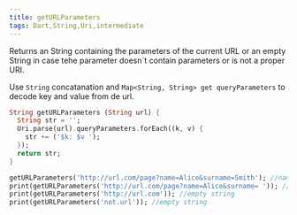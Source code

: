 ```yaml
---
title: getURLParameters
tags: Dart,String,Uri,intermediate
---
```

Returns an String containing the parameters of the current URL or an empty String in case tehe parameter doesn´t contain parameters or is not a proper URI.

Use `String` concatanation and `Map<String, String> get queryParameters` to decode key and value from de url.

```dart
String getURLParameters (String url) {
  String str = '';
  Uri.parse(url).queryParameters.forEach((k, v) {
    str += ('$k: $v ');
  });
  return str;
}
```

```dart
getURLParameters('http://url.com/page?name=Alice&surname=Smith'); //name: Alice surname: Smith
print(getURLParameters('http://url.com/page?name=Alice&surname= ')); //name: Alice surname:  
print(getURLParameters('http://url.com')); //empty string
print(getURLParameters('not.url')); //empty string
```
